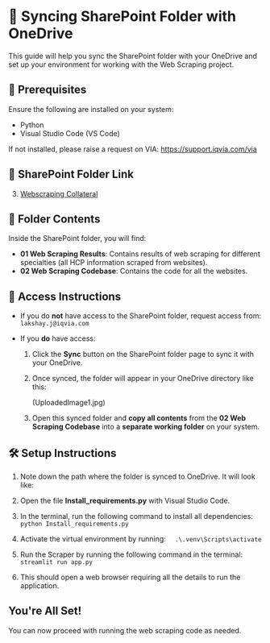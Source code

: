 # 📁 Syncing SharePoint Folder with OneDrive

This guide will help you sync the SharePoint folder with your OneDrive and set up your environment for working with the Web Scraping project.

## 🔧 Prerequisites

Ensure the following are installed on your system:
- Python
- Visual Studio Code (VS Code)

If not installed, please raise a request on VIA: https://support.iqvia.com/via

## 🔗 SharePoint Folder Link

3. [Webscraping Collateral](https://quintiles.sharepoint.com/sites/CommercialEffectiveness/Shared%20Documents/Forms/AllItems.aspx?id=%2Fsites%2FCommercialEffectiveness%2FShared%20Documents%2FProjects%20%28Client%20Files%29%2FUK%20HCP%20Targeting%2F3%2E%20Webscraping%20Collateral&viewid=085c93fd%2Df41e%2D4f80%2Dbab4%2D14ad1b1cc37776b443350cbe9d&sharingv2=true&fromShare=true&at=9&CID=65d41cd7%2Dfde4%2D4c42%2Db9cd%2Dd19ee8479604&FolderCTID=0x012000755FED6782DD3B489CD8C735FF7124AE)

## 📂 Folder Contents

Inside the SharePoint folder, you will find:
- **01 Web Scraping Results**: Contains results of web scraping for different specialties (all HCP information scraped from websites).
- **02 Web Scraping Codebase**: Contains the code for all the websites.

## 🔐 Access Instructions

- If you do **not** have access to the SharePoint folder, request access from: `lakshay.j@iqvia.com`

- If you **do** have access:
  1. Click the **Sync** button on the SharePoint folder page to sync it with your OneDrive.
  2. Once synced, the folder will appear in your OneDrive directory like this:

     (UploadedImage1.jpg)

  3. Open this synced folder and **copy all contents** from the **02 Web Scraping Codebase** into a **separate working folder** on your system.

## 🛠️ Setup Instructions

1. Note down the path where the folder is synced to OneDrive. It will look like:
2. Open the file **Install_requirements.py** with Visual Studio Code.
3. In the terminal, run the following command to install all dependencies: 
``` python Install_requirements.py ```

4. Activate the virtual environment by running:
```   .\.venv\Scripts\activate ```
5. Run the Scraper by running the following command in the terminal:
```   streamlit run app.py ```
6. This should open a web browser requiring all the details to run the application.

## You're All Set!
You can now proceed with running the web scraping code as needed.
